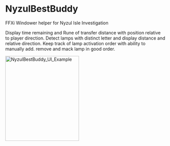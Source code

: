 # NyzulBestBuddy
FFXi Windower helper for Nyzul Isle Investigation

Display time remaining and Rune of transfer distance with position relative to player direction. Detect lamps with distinct letter and display distance and relative direction. Keep track of lamp activation order with ability to manually add. remove and mack lamp in good order. 

<img width="232" height="268" alt="NyzulBestBuddy_UI_Example" src="https://github.com/user-attachments/assets/c054136d-d9aa-4e7f-81f5-1fa54cb10bf6" />
